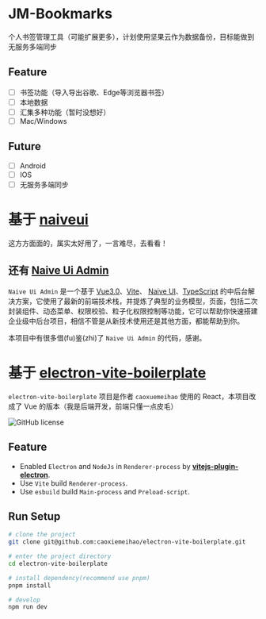 # JM-Bookmarks
个人书签管理工具（可能扩展更多），计划使用坚果云作为数据备份，目标能做到无服务多端同步
## Feature
- [ ] 书签功能（导入导出谷歌、Edge等浏览器书签）
- [ ] 本地数据
- [ ] 汇集多种功能（暂时没想好）
- [ ] Mac/Windows
## Future
- [ ] Android
- [ ] IOS
- [ ] 无服务多端同步

# 基于 [naiveui](https://www.naiveui.com)
这方方面面的，属实太好用了，一言难尽，去看看！

## 还有 [Naive Ui Admin](https://github.com/jekip/naive-ui-admin) 
`Naive Ui Admin` 是一个基于 [Vue3.0](https://github.com/vuejs/vue-next)、[Vite](https://github.com/vitejs/vite)、 [Naive UI](https://www.naiveui.com/)、[TypeScript](https://www.typescriptlang.org/) 的中后台解决方案，它使用了最新的前端技术栈，并提炼了典型的业务模型，页面，包括二次封装组件、动态菜单、权限校验、粒子化权限控制等功能，它可以帮助你快速搭建企业级中后台项目，相信不管是从新技术使用还是其他方面，都能帮助到你。

本项目中有很多借(fu)鉴(zhi)了 `Naive Ui Admin` 的代码，感谢。



# 基于 [electron-vite-boilerplate](https://github.com/caoxiemeihao/electron-vite-boilerplate)

`electron-vite-boilerplate` 项目是作者 `caoxuemeihao` 使用的 React，本项目改成了 Vue 的版本（我是后端开发，前端只懂一点皮毛）

![GitHub license](https://img.shields.io/github/license/caoxiemeihao/electron-vite-boilerplate)

## Feature

- Enabled `Electron` and `NodeJs` in `Renderer-process` by **[vitejs-plugin-electron](https://www.npmjs.com/package/vitejs-plugin-electron)**.
- Use `Vite` build `Renderer-process`.
- Use `esbuild` build `Main-process` and `Preload-script`.

## Run Setup

  ```bash
  # clone the project
  git clone git@github.com:caoxiemeihao/electron-vite-boilerplate.git

  # enter the project directory
  cd electron-vite-boilerplate

  # install dependency(recommend use pnpm)
  pnpm install

  # develop
  npm run dev
  ```

